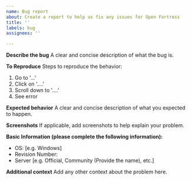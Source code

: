 ```yaml
---
name: Bug report
about: Create a report to help us fix any issues for Open Fortress
title: ''
labels: bug
assignees: ''

---
```


**Describe the bug**
A clear and concise description of what the bug is.

**To Reproduce**
Steps to reproduce the behavior:
1. Go to '...'
2. Click on '....'
3. Scroll down to '....'
4. See error

**Expected behavior**
A clear and concise description of what you expected to happen.

**Screenshots**
If applicable, add screenshots to help explain your problem.

**Basic Information (please complete the following information):**
 - OS: [e.g. Windows]
 - Revision Number: 
 - Server [e.g. Official, Community (Provide the name), etc.]

**Additional context**
Add any other context about the problem here.

